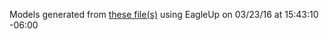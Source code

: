 Models generated from [these file(s)](https://raw.github.com/sparkfun/ML8511_Breakout/27948f0e2a1bf2f07752159c8a3edc83a6a2640a/hardware/ML8511_Breakout.brd) using EagleUp on 03/23/16 at 15:43:10 -06:00
